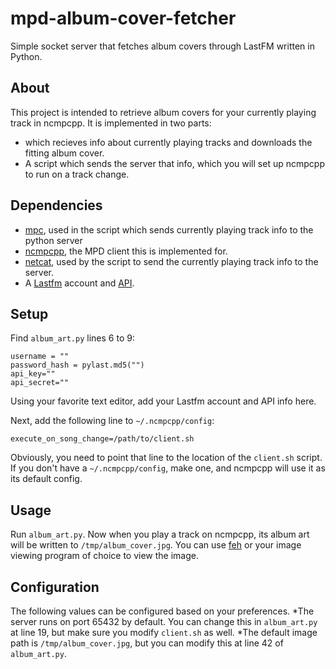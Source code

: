# mpd-album-cover-fetcher
Simple socket server that fetches album covers through LastFM written in Python.

## About
This project is intended to retrieve album covers for your currently playing track in ncmpcpp. It is implemented in two parts:
*  which recieves info about currently playing tracks and downloads the fitting album cover.
* A script which sends the server that info, which you will set up ncmpcpp to run on a track change.

## Dependencies
* [mpc](https://musicpd.org/clients/mpc/), used in the script which sends currently playing track info to the python server
* [ncmpcpp](https://github.com/ncmpcpp/ncmpcpp), the MPD client this is implemented for.
* [netcat](https://nmap.org/ncat/), used by the script to send the currently playing track info to the server.
* A [Lastfm](https://www.last.fm) account and [API](https://www.last.fm/api).

## Setup
Find `album_art.py` lines 6 to 9:
```
username = ""
password_hash = pylast.md5("")
api_key=""
api_secret=""
```
Using your favorite text editor, add your Lastfm account and API info here.

Next, add the following line to `~/.ncmpcpp/config`:
```
execute_on_song_change=/path/to/client.sh
```
Obviously, you need to point that line to the location of the `client.sh` script.
If you don't have a `~/.ncmpcpp/config`, make one, and ncmpcpp will use it as its default config.

## Usage
Run `album_art.py`. Now when you play a track on ncmpcpp, its album art will be written to `/tmp/album_cover.jpg`.
You can use [feh](https://feh.finalrewind.org) or your image viewing program of choice to view the image.


## Configuration
The following values can be configured based on your preferences.
*The server runs on port 65432 by default. You can change this in `album_art.py` at line 19, but make sure you modify `client.sh` as well.
*The default image path is `/tmp/album_cover.jpg`, but you can modify this at line 42 of `album_art.py`.
